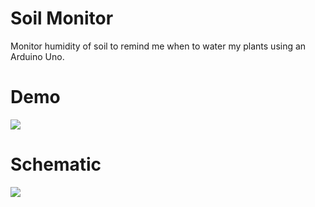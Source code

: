 # Soil Monitor
Monitor humidity of soil to remind me when to water my plants using an Arduino Uno.

# Demo

<img src="Soil-Monitor/plantdemo.jpg">

# Schematic

<img src="Soil-Monitor/soilTest_bb.png">
